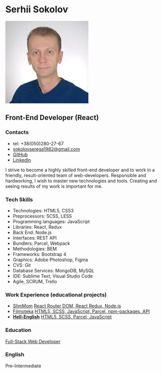 # Serhii Sokolov

![My photo](./img/iam_small.jpg)

## Front-End Developer (React)

### Contacts

- tel: +38(050)280-27-67
- sokolovserega1982@gmail.com
- [GitHub](https://github.com/Falconoff)
- [LinkedIn](www.linkedin.com/in/serhii-sokolov-1646171bb)

I strive to become a highly skilled front-end developer and to work in a
friendly, result-oriented team of web-developers. Responsible and hardworking, I
wish to master new technologies and tools. Creating and seeing results of my
work is important for me.

### Tech Skills

- Technologies: HTML5, CSS3
- Preprocessors: SCSS, LESS
- Programming languages: JavaScript
- Libraries: React, Redux
- Back End: Node.js
- Interfaces: REST API
- Bundlers: Parcel, Webpack
- Methodologies: BEM
- Frameworks: Bootstrap 4
- Graphics: Adobe Photoshop, Figma
- CVS: Git
- Database Services: MongoDB, MySQL
- IDE: Sublime Text, Visual Studio Code
- Agile, SCRUM, Trello

### Work Experience (educational projects)

- [SlimMom](https://team-work-goit-slim-mom.netlify.app/)
  [React Router DOM, React Redux, Node.js](https://github.com/MarinaTripetska/slim-mom-front)
- [Filmoteka](https://Dron010.github.io/filmoteka)
  [HTML5, SCSS, JavaScript, Parcel, npm-packages, API](https://github.com/Dron010/filmoteka.git)
- [**Hell-English**](https://falconoff.github.io/hell-eng/)
  [HTML5, SCSS, Parcel, JavaScript](https://github.com/Falconoff/hell-eng)

### Education

[Full-Stack Web Developer](https://drive.google.com/file/d/17cwQWzK9jPTkT_SDDooC_ToiQu_p6qCZ/view?usp=sharing)

### English

Pre-Intermediate
